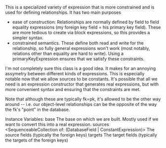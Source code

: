 This is a specialized variety of expression that is more constrained and is used for defining relationships. It has two main purposes
 - ease of construction: Relationships are normally defined by field to field equality expressions (my foreign key field = his primary key field). These are more tedious to create via block expressions, so this provides a simpler syntax.
 - constrained semantics. These define both read and write for the relationship, so fully general expressions won't work (most notably, relations other than equality are hard to write). Using a primaryKeyExpression ensures that we satisfy these constraints.

I'm not completely sure this class is a good idea. It makes for an annoying assymetry between different kinds of expressions. This is especially notable now that we allow sources to be constants. It's possible that all we need is an expression constructor that generates real expressions, but with more convenient syntax and ensuring that the constraints are met.

Note that although these are typically fk=pk, it's allowed to be the other way around -- i.e. our object-level relationships can be the opposite of the way the fk's "point" in the database.

Instance Variables:
	base	<BaseExpression>	The base on which we are built. Mostly used if we want to convert this into a real expression.
	sources	<SequenceableCollection of: (DatabaseField | ConstantExpression)> The source fields (typically the foreign keys)
	targets	<SequenceableCollection of: DatabaseField> The target fields (typically the targets of the foreign keys)


